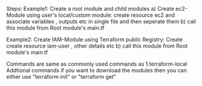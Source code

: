 Steps:
Example1: Create a root module and child modules
a) Create ec2-Module using user's local/custom module: create resource ec2 and associate variables , outputs etc in single file and then seperate them
b) call this module from Root module's main.tf

Example2:
Create IAM-Module using Terraform public Registry: Create create resource iam-user , other details etc
b) call this module from Root module's main.tf


Commands are same as commonly used commands as 1.terraform-local
Addtional commands if you want to download the modules then you can either use "terraform init" or "terraform get" 